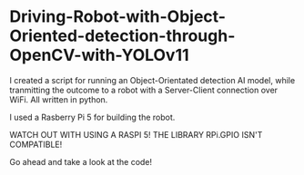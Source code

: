 # Driving-Robot-with-Object-Oriented-detection-through-OpenCV-with-YOLOv11

I created a script for running an Object-Orientated detection AI model, while tranmitting the outcome to a robot with a Server-Client connection over WiFi. All written in python.

I used a Rasberry Pi 5 for building the robot. 

WATCH OUT WITH USING A RASPI 5! THE LIBRARY RPi.GPIO ISN'T COMPATIBLE!

Go ahead and take a look at the code!
